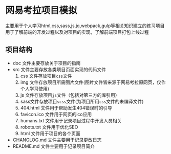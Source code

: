 # 网易考拉项目模拟
主要用于个人学习html,css,sass,js,jq,webpack,gulp等相关知识建立的练习项目
用于了解前端的开发过程以及对项目的实现，了解前端项目打包上线过程

## 项目结构
- doc 文件主要存放关于项目的指南
- src 文件主要存放各类项目页面实现的代码文件
  1. css 文件存放项目`css`文件
  2. img 文件存放项目所需图片文件(图片文件皆来源于网易考拉原网页，仅作个人学习使用)
  3. js  文件存放项目`js`文件（包括对第三方的库引用）
  4. sass文件存放项目`scss`文件(为项目所用`css`文件的未编译文件)
  5. 404.html 文件用于帮助发生404错误时的引导
  6. favicon.ico 文件用于网页的ico应用
  7. humans.txt  文件用于记录项目过程中开发人员相关
  8. robots.txt  文件用于优化SEO
  9. html 文件用于项目的各个页面
- CHANGLOG.md 文件主要用于记录更改日志
- README.md 文件主要用于记录项目简介
